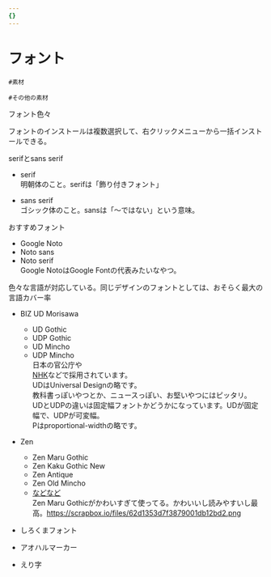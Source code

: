```yaml
---
{}
---
```

# フォント

`#素材`

`#その他の素材`

フォント色々

フォントのインストールは複数選択して、右クリックメニューから一括インストールできる。

serifとsans serif

- serif  
明朝体のこと。serifは「飾り付きフォント」  

- sans serif  
ゴシック体のこと。sansは「～ではない」という意味。  

おすすめフォント

- Google Noto  
- Noto sans  
- Noto serif  
Google NotoはGoogle Fontの代表みたいなやつ。  

色々な言語が対応している。同じデザインのフォントとしては、おそらく最大の言語カバー率

- BIZ UD Morisawa
    - UD Gothic
    - UDP Gothic
    - UD Mincho
    - UDP Mincho  
        日本の官公庁や  
        [NHK](https://www.nhk.or.jp/info/pr/toptalk/assets/pdf/kaichou/2022/04/005.pdf)などで採用されています。  
        UDはUniversal Designの略です。  
        教科書っぽいやつとか、ニュースっぽい、お堅いやつにはピッタリ。  
        UDとUDPの違いは固定幅フォントかどうかになっています。UDが固定幅で、UDPが可変幅。  
        Pはproportional-widthの略です。  
        
- Zen
    - Zen Maru Gothic
    - Zen Kaku Gothic New
    - Zen Antique
    - Zen Old Mincho
    - [などなど](https://fonts.google.com/?query=zen&subset=japanese)  
        Zen Maru Gothicがかわいすぎて使ってる。かわいいし読みやすいし最高。https://scrapbox.io/files/62d1353d7f3879001db12bd2.png  
        
- しろくまフォント
- アオハルマーカー
- えり字